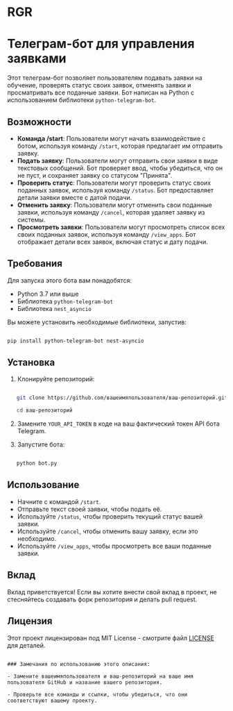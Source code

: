 # RGR

# Телеграм-бот для управления заявками

Этот телеграм-бот позволяет пользователям подавать заявки на обучение, проверять статус своих заявок, отменять заявки и просматривать все поданные заявки. Бот написан на Python с использованием библиотеки `python-telegram-bot`.

## Возможности

- **Команда /start**: Пользователи могут начать взаимодействие с ботом, используя команду `/start`, которая предлагает им отправить заявку.
- **Подать заявку**: Пользователи могут отправить свои заявки в виде текстовых сообщений. Бот проверяет ввод, чтобы убедиться, что он не пуст, и сохраняет заявку со статусом "Принята".
- **Проверить статус**: Пользователи могут проверить статус своих поданных заявок, используя команду `/status`. Бот предоставляет детали заявки вместе с датой подачи.
- **Отменить заявку**: Пользователи могут отменить свои поданные заявки, используя команду `/cancel`, которая удаляет заявку из системы.
- **Просмотреть заявки**: Пользователи могут просмотреть список всех своих поданных заявок, используя команду `/view_apps`. Бот отображает детали всех заявок, включая статус и дату подачи.

## Требования

Для запуска этого бота вам понадобятся:

- Python 3.7 или выше
- Библиотека `python-telegram-bot`
- Библиотека `nest_asyncio`

Вы можете установить необходимые библиотеки, запустив:
```bash

pip install python-telegram-bot nest-asyncio

```
## Установка

1. Клонируйте репозиторий:
```bash

   git clone https://github.com/вашеимяпользователя/ваш-репозиторий.git

   cd ваш-репозиторий

   ```
2. Замените `YOUR_API_TOKEN` в коде на ваш фактический токен API бота Telegram.

3. Запустите бота:
```bash

   python bot.py

   ```
## Использование

- Начните с командой `/start`.
- Отправьте текст своей заявки, чтобы подать её.
- Используйте `/status`, чтобы проверить текущий статус вашей заявки.
- Используйте `/cancel`, чтобы отменить вашу заявку, если это необходимо.
- Используйте `/view_apps`, чтобы просмотреть все ваши поданные заявки.

## Вклад

Вклад приветствуется! Если вы хотите внести свой вклад в проект, не стесняйтесь создавать форк репозитория и делать pull request.

## Лицензия

Этот проект лицензирован под MIT License - смотрите файл [LICENSE](LICENSE) для деталей.
```

### Замечания по использованию этого описания:

- Замените вашеимяпользователя и ваш-репозиторий на ваше имя пользователя GitHub и название вашего репозитория.

- Проверьте все команды и ссылки, чтобы убедиться, что они соответствуют вашему проекту.
